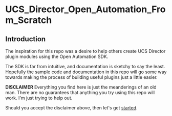 # UCS_Director_Open_Automation_From_Scratch

## Introduction

The inspiration for this repo was a desire to help others create UCS Director plugin modules using the Open Automation SDK.

The SDK is far from intuitive, and documentation is sketchy to say the least. Hopefully the sample code and documentation in this repo will go some way towards making the process of building useful plugins just a little easier.

**DISCLAIMER**
Everything you find here is just the meanderings of an old man. There are no guarantees that anything you try using this repo will work. I'm just trying to help out.

Should you accept the disclaimer above, then let's get [started](https://github.com/rwhitear42/UCS_Director_Open_Automation_From_Scratch/blob/master/docs/README.md).
